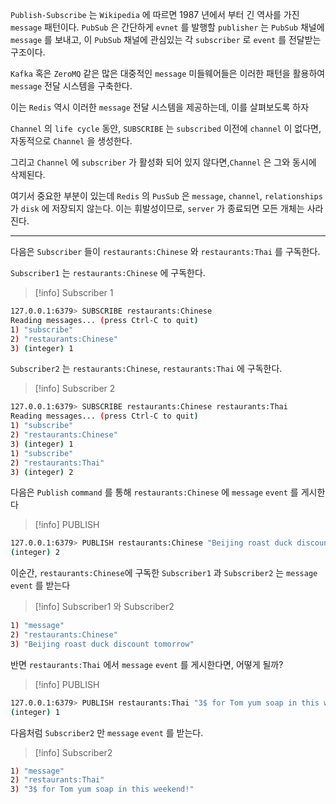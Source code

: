 
`Publish-Subscribe` 는  `Wikipedia` 에 따르면 $1987$ 년에서 부터  긴 역사를 가진 `message` 패턴이다.
`PubSub`  은 간단하게 `evnet` 를 발행할 `publisher` 는 `PubSub` 채널에 `message` 를 보내고, 
이 `PubSub` 채널에 관심있는 각 `subscriber` 로 `event` 를 전달받는 구조이다.

`Kafka` 혹은 `ZeroMQ` 같은 많은 대중적인 `message` 미들웨어들은 이러한 패턴을 활용하여 `message` 전달 시스템을 구축한다.

이는 `Redis` 역시 이러한 `message` 전달 시스템을 제공하는데, 이를 살펴보도록 하자

`Channel` 의 `life cycle` 동안, `SUBSCRIBE`  는 `subscribed` 이전에 `channel` 이 없다면, 자동적으로 `Channel` 을 생성한다.

그리고 `Channel` 에 `subscriber` 가 활성화 되어 있지 않다면,`Channel` 은 그와 동시에 삭제된다.

여기서 중요한 부분이 있는데 `Redis` 의  `PusSub` 은 `message`, `channel`, `relationships` 가 `disk` 에 저장되지 않는다. 이는 휘발성이므로, `server` 가 종료되면 모든 개체는 사라진다.






---

다음은 `Subscriber` 들이 `restaurants:Chinese` 와 `restaurants:Thai` 를 구독한다.

`Subscriber1` 는 `restaurants:Chinese` 에 구독한다. 

>[!info] Subscriber 1
```sh
127.0.0.1:6379> SUBSCRIBE restaurants:Chinese 
Reading messages... (press Ctrl-C to quit) 
1) "subscribe" 
2) "restaurants:Chinese" 
3) (integer) 1  
```

`Subscriber2` 는 `restaurants:Chinese`, `restaurants:Thai` 에 구독한다. 

>[!info] Subscriber 2
```sh
127.0.0.1:6379> SUBSCRIBE restaurants:Chinese restaurants:Thai 
Reading messages... (press Ctrl-C to quit) 
1) "subscribe" 
2) "restaurants:Chinese" 
3) (integer) 1 
1) "subscribe" 
2) "restaurants:Thai" 
3) (integer) 2
```

다음은 `Publish` `command` 를 통해 `restaurants:Chinese` 에 `message` `event` 를 게시한다

>[!info] PUBLISH
```sh
127.0.0.1:6379> PUBLISH restaurants:Chinese "Beijing roast duck discount tomorrow" 
(integer) 2 
```

이순간, `restaurants:Chinese`에 구독한 `Subscriber1` 과 `Subscriber2` 는 `message` `event` 를 받는다

>[!info] Subscriber1 와 Subscriber2
```sh
1) "message" 
2) "restaurants:Chinese" 
3) "Beijing roast duck discount tomorrow"
```

반면 `restaurants:Thai` 에서 `message` `event` 를 게시한다면, 어떻게 될까?

>[!info] PUBLISH
```sh
127.0.0.1:6379> PUBLISH restaurants:Thai "3$ for Tom yum soap in this weekend!" 
(integer) 1
```

다음처럼 `Subscriber2` 만 `message` `event` 를 받는다.

>[!info] Subscriber2
```sh
1) "message" 
2) "restaurants:Thai" 
3) "3$ for Tom yum soap in this weekend!"
```

